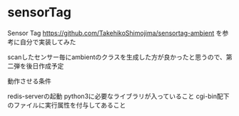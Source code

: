 # sensorTag
Sensor Tag
https://github.com/TakehikoShimojima/sensortag-ambient
を参考に自分で実装してみた

scanしたセンサー毎にambientのクラスを生成した方が良かったと思うので、第二弾を後日作成予定

動作させる条件

redis-serverの起動
python3に必要なライブラリが入っていること
cgi-bin配下のファイルに実行属性を付与してあること
